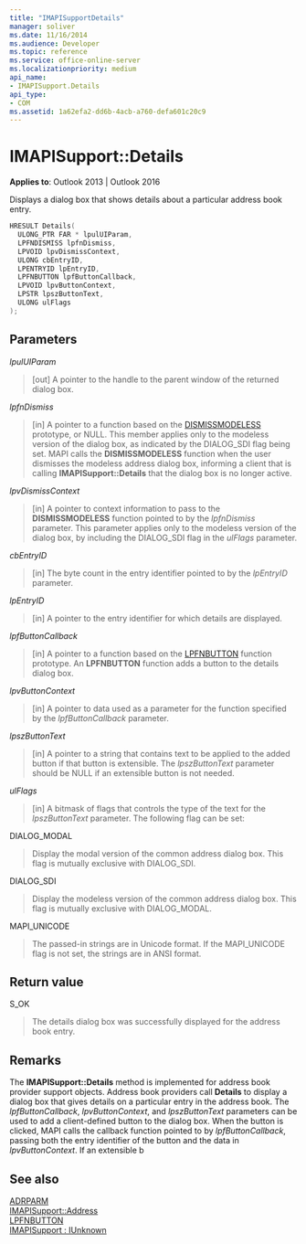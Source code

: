 ```yaml
---
title: "IMAPISupportDetails" 
manager: soliver
ms.date: 11/16/2014
ms.audience: Developer
ms.topic: reference
ms.service: office-online-server
ms.localizationpriority: medium
api_name:
- IMAPISupport.Details
api_type:
- COM
ms.assetid: 1a62efa2-dd6b-4acb-a760-defa601c20c9
---
```


# IMAPISupport::Details

**Applies to**: Outlook 2013 | Outlook 2016

Displays a dialog box that shows details about a particular address book entry.

```cpp
HRESULT Details(
  ULONG_PTR FAR * lpulUIParam,
  LPFNDISMISS lpfnDismiss,
  LPVOID lpvDismissContext,
  ULONG cbEntryID,
  LPENTRYID lpEntryID,
  LPFNBUTTON lpfButtonCallback,
  LPVOID lpvButtonContext,
  LPSTR lpszButtonText,
  ULONG ulFlags
);
```

## Parameters

 _lpulUIParam_

> [out] A pointer to the handle to the parent window of the returned dialog box.

 _lpfnDismiss_

> [in] A pointer to a function based on the [DISMISSMODELESS](dismissmodeless.md) prototype, or NULL. This member applies only to the modeless version of the dialog box, as indicated by the DIALOG_SDI flag being set. MAPI calls the **DISMISSMODELESS** function when the user dismisses the modeless address dialog box, informing a client that is calling **IMAPISupport::Details** that the dialog box is no longer active.

 _lpvDismissContext_

> [in] A pointer to context information to pass to the **DISMISSMODELESS** function pointed to by the _lpfnDismiss_ parameter. This parameter applies only to the modeless version of the dialog box, by including the DIALOG_SDI flag in the _ulFlags_ parameter.

 _cbEntryID_

> [in] The byte count in the entry identifier pointed to by the _lpEntryID_ parameter.

 _lpEntryID_

> [in] A pointer to the entry identifier for which details are displayed.

 _lpfButtonCallback_
 
> [in] A pointer to a function based on the [LPFNBUTTON](lpfnbutton.md) function prototype. An **LPFNBUTTON** function adds a button to the details dialog box.

 _lpvButtonContext_
 
> [in] A pointer to data used as a parameter for the function specified by the _lpfButtonCallback_ parameter.

 _lpszButtonText_
 
> [in] A pointer to a string that contains text to be applied to the added button if that button is extensible. The _lpszButtonText_ parameter should be NULL if an extensible button is not needed.

 _ulFlags_

> [in] A bitmask of flags that controls the type of the text for the _lpszButtonText_ parameter. The following flag can be set:

DIALOG_MODAL

> Display the modal version of the common address dialog box. This flag is mutually exclusive with DIALOG_SDI.

DIALOG_SDI

> Display the modeless version of the common address dialog box. This flag is mutually exclusive with DIALOG_MODAL.

MAPI_UNICODE

> The passed-in strings are in Unicode format. If the MAPI_UNICODE flag is not set, the strings are in ANSI format.

## Return value

S_OK

> The details dialog box was successfully displayed for the address book entry.

## Remarks

The **IMAPISupport::Details** method is implemented for address book provider support objects. Address book providers call **Details** to display a dialog box that gives details on a particular entry in the address book. The _lpfButtonCallback_, _lpvButtonContext_, and _lpszButtonText_ parameters can be used to add a client-defined button to the dialog box. When the button is clicked, MAPI calls the callback function pointed to by _lpfButtonCallback_, passing both the entry identifier of the button and the data in _lpvButtonContext_. If an extensible b

## See also

[ADRPARM](adrparm.md)  
[IMAPISupport::Address](imapisupport-address.md)  
[LPFNBUTTON](lpfnbutton.md)  
[IMAPISupport : IUnknown](imapisupportiunknown.md)

